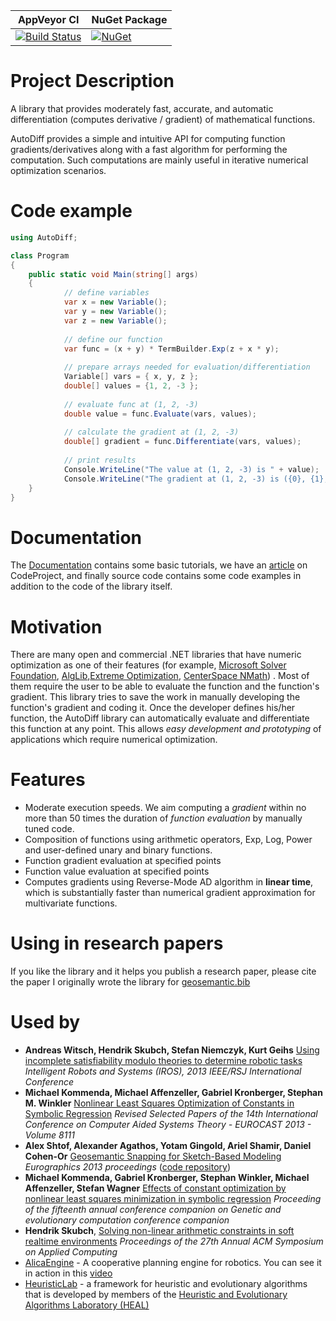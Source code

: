 | AppVeyor CI | NuGet Package |
|-------------|---------------|
|[![Build Status](https://ci.appveyor.com/api/projects/status/github/alexshtf/autodiff)](https://ci.appveyor.com/api/projects/status/github/alexshtf/autodiff) | [![NuGet](https://img.shields.io/nuget/dt/AutoDiff.svg?style=plastic)](https://www.nuget.org/packages/AutoDiff/) |

# Project Description
A library that provides moderately fast, accurate, and automatic differentiation (computes derivative /  gradient) of mathematical functions.

AutoDiff provides a simple and intuitive API for computing function gradients/derivatives along with a fast algorithm for performing the computation. Such computations are mainly useful in iterative numerical optimization scenarios.

# Code example
```c#
using AutoDiff;

class Program
{
    public static void Main(string[] args)
    {
            // define variables
            var x = new Variable();
            var y = new Variable();
            var z = new Variable();
    
            // define our function
            var func = (x + y) * TermBuilder.Exp(z + x * y);
    
            // prepare arrays needed for evaluation/differentiation
            Variable[] vars = { x, y, z };
            double[] values = {1, 2, -3 };
    
            // evaluate func at (1, 2, -3)
            double value = func.Evaluate(vars, values);
    
            // calculate the gradient at (1, 2, -3)
            double[] gradient = func.Differentiate(vars, values);
    
            // print results
            Console.WriteLine("The value at (1, 2, -3) is " + value);
            Console.WriteLine("The gradient at (1, 2, -3) is ({0}, {1}, {2})", gradient[0], gradient[1], gradient[2]);
    }
}
```



# Documentation
The [Documentation](docs/Readme.md) contains some basic tutorials, we have an [article](http://www.codeproject.com/KB/library/Automatic_Differentiation.aspx) on CodeProject, and finally source code contains some code examples in addition to the code of the library itself.

# Motivation
There are many open and commercial .NET libraries that have numeric optimization as one of their features (for example, [Microsoft Solver Foundation](http://msdn.microsoft.com/en-us/devlabs/hh145003.aspx),  [AlgLib](http://www.alglib.net),[Extreme Optimization](http://www.extremeoptimization.com/), [CenterSpace NMath](http://www.centerspace.net/)) . Most of them require the user to be able to evaluate the function and the function's gradient. This library tries to save the work in manually developing the function's gradient and coding it.
Once the developer defines his/her function, the AutoDiff library can automatically evaluate and differentiate this function at any point. This allows _easy development and prototyping_ of applications which require numerical optimization.

# Features
* Moderate execution speeds. We aim computing a _gradient_ within no more than 50 times the duration of _function evaluation_ by manually tuned code.
* Composition of functions using arithmetic operators, Exp, Log, Power and user-defined unary and binary functions.
* Function gradient evaluation at specified points
* Function value evaluation at specified points
* Computes gradients using Reverse-Mode AD algorithm in **linear time**, which is substantially faster than numerical gradient approximation for multivariate functions.

# **Using in research papers**

If you like the library and it helps you publish a research paper, please cite the paper I originally wrote the library for [geosemantic.bib](docs/Home_geosemantic.bib)

# Used by

* **Andreas Witsch,  Hendrik Skubch, Stefan Niemczyk, Kurt Geihs** [Using incomplete satisfiability modulo theories to determine robotic tasks](http://dx.doi.org/10.1109/IROS.2013.6697046) _Intelligent Robots and Systems (IROS), 2013 IEEE/RSJ International Conference_
* **Michael Kommenda, Michael Affenzeller, Gabriel Kronberger, Stephan M. Winkler** [Nonlinear Least Squares Optimization of Constants in Symbolic Regression](https://link.springer.com/chapter/10.1007/978-3-642-53856-8_53) _Revised Selected Papers of the 14th International Conference on Computer Aided Systems Theory - EUROCAST 2013 - Volume 8111_
* **Alex Shtof, Alexander Agathos, Yotam Gingold, Ariel Shamir, Daniel Cohen-Or** [Geosemantic Snapping for Sketch-Based Modeling](http://diglib.eg.org/handle/10.1111/v32i2pp245-253) _Eurographics 2013 proceedings_  ([code repository](https://bitbucket.org/alexshtf/sketchmodeller))
* **Michael Kommenda, Gabriel Kronberger, Stephan Winkler, Michael Affenzeller, Stefan Wagner** [Effects of constant optimization by nonlinear least squares minimization in symbolic regression](http://dl.acm.org/citation.cfm?id=2482691) _Proceeding of the fifteenth annual conference companion on Genetic and evolutionary computation conference companion_
* **Hendrik Skubch**, [Solving non-linear arithmetic constraints in soft realtime environments](http://dl.acm.org/citation.cfm?id=2245293) _Proceedings of the 27th Annual ACM Symposium on Applied Computing_
* [AlicaEngine](http://ros.org/wiki/AlicaEngine) - A cooperative planning engine for robotics. You can see it in action in this [video](http://www.youtube.com/watch?v=HhIrhU19PG4)
* [HeuristicLab](http://dev.heuristiclab.com) - a framework for heuristic and evolutionary algorithms that is developed by members of the [Heuristic and Evolutionary Algorithms Laboratory (HEAL)](http://heal.heuristiclab.com/)
